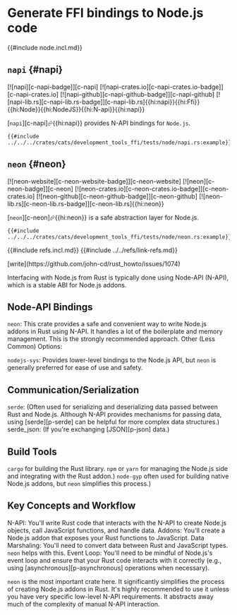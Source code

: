 # Generate FFI bindings to Node.js code

{{#include node.incl.md}}

## `napi` {#napi}

[![napi][c-napi-badge]][c-napi] [![napi-crates.io][c-napi-crates.io-badge]][c-napi-crates.io] [![napi-github][c-napi-github-badge]][c-napi-github] [![napi-lib.rs][c-napi-lib.rs-badge]][c-napi-lib.rs]{{hi:napi}}{{hi:Ffi}}{{hi:Node}}{{hi:NodeJS}}{{hi:N-api}}{{hi:napi}}

[`napi`][c-napi]⮳{{hi:napi}} provides N-API bindings for `Node.js`.

```rust,editable
{{#include ../../../crates/cats/development_tools_ffi/tests/node/napi.rs:example}}
```

## `neon` {#neon}

[![neon-website][c-neon-website-badge]][c-neon-website] [![neon][c-neon-badge]][c-neon] [![neon-crates.io][c-neon-crates.io-badge]][c-neon-crates.io] [![neon-github][c-neon-github-badge]][c-neon-github] [![neon-lib.rs][c-neon-lib.rs-badge]][c-neon-lib.rs]{{hi:neon}}

[`neon`][c-neon]⮳{{hi:neon}} is a safe abstraction layer for Node.js.

```rust,editable
{{#include ../../../crates/cats/development_tools_ffi/tests/node/neon.rs:example}}
```

{{#include refs.incl.md}}
{{#include ../../refs/link-refs.md}}

<div class="hidden">
[write](https://github.com/john-cd/rust_howto/issues/1074)

Interfacing with Node.js from Rust is typically done using Node-API (N-API), which is a stable ABI for Node.js addons.

## Node-API Bindings

`neon`: This crate provides a safe and convenient way to write Node.js addons in Rust using N-API. It handles a lot of the boilerplate and memory management. This is the strongly recommended approach.
Other (Less Common) Options:

`nodejs-sys`: Provides lower-level bindings to the Node.js API, but `neon` is generally preferred for ease of use and safety.

## Communication/Serialization

`serde`: (Often used for serializing and deserializing data passed between Rust and Node.js. Although N-API provides mechanisms for passing data, using [serde][p-serde] can be helpful for more complex data structures.)
serde_json: (If you're exchanging [JSON][p-json] data.)

## Build Tools

`cargo` for building the Rust library.
`npm` or `yarn` for managing the Node.js side and integrating with the Rust addon.)
`node-gyp` often used for building native Node.js addons, but `neon` simplifies this process.)

## Key Concepts and Workflow

N-API: You'll write Rust code that interacts with the N-API to create Node.js objects, call JavaScript functions, and handle data.
Addons: You'll create a Node.js addon that exposes your Rust functions to JavaScript.
Data Marshaling: You'll need to convert data between Rust and JavaScript types. `neon` helps with this.
Event Loop: You'll need to be mindful of Node.js's event loop and ensure that your Rust code interacts with it correctly (e.g., using [asynchronous][p-asynchronous] operations when necessary).

`neon` is the most important crate here. It significantly simplifies the process of creating Node.js addons in Rust. It's highly recommended to use it unless you have very specific low-level N-API requirements. It abstracts away much of the complexity of manual N-API interaction.
</div>
